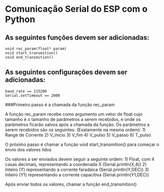 # Comunicação Serial do ESP com o Python

## As seguintes funções devem ser adicionadas:
	void rec_param(float* param)
	void start_transmition()
	void end_transmition()
## As seguintes configurações devem ser adicionadas:
	baud_rate == 115200
	Serial.setTimeout == 2000 

###Primeiro passo é a chamada da função rec_param

A função rec_param recebe como argumento um vetor de float cujo tamanho é o tamanho de parâmetros a serem recebidos,
e onde os parâmetros ficarão salvos após a chamada da função.
Os parâmetros a serem recebidos são os seguintes: (Exatamente na mesma ordem):
	1) Range de Corrente
	2) V_inicio
	3) V_fim
	4) V_pulso
	5) V_passo
	6) T_pulso

O próximo passo é chamar a função void start_transmition() para começar o envio dos valores lidos 

Os valores a ser enviados devem seguir a seguinte ordem:
	1) Float, com 4 casas decimais, representando a coordenada X (Serial.println(X,4))
	2) Inteiro (Y) representando a corrente faradaica (Serial.println(Y,DEC))
	3) Inteiro (Y1) representando a corrente capacitiva (Serial.println(Y1,DEC))

Após enviar todos os valores, chamar a função end_transmition()
